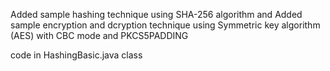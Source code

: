 Added sample hashing technique using SHA-256 algorithm and 
Added sample encryption and dcryption technique using Symmetric key algorithm (AES) with CBC mode and PKCS5PADDING

code in HashingBasic.java class
